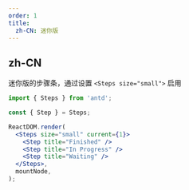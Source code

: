 ```yaml
---
order: 1
title:
  zh-CN: 迷你版
---
```


## zh-CN

迷你版的步骤条，通过设置 `<Steps size="small">` 启用

```jsx
import { Steps } from 'antd';

const { Step } = Steps;

ReactDOM.render(
  <Steps size="small" current={1}>
    <Step title="Finished" />
    <Step title="In Progress" />
    <Step title="Waiting" />
  </Steps>,
  mountNode,
);
```
